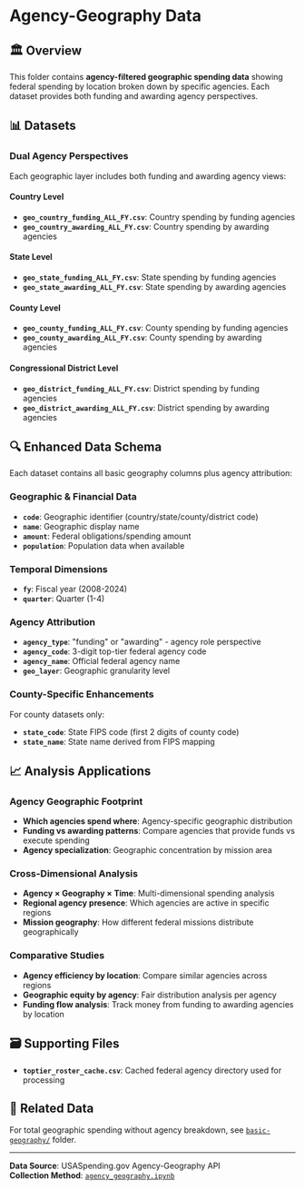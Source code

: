 # Agency-Geography Data

## 🏛️ Overview
This folder contains **agency-filtered geographic spending data** showing federal spending by location broken down by specific agencies. Each dataset provides both funding and awarding agency perspectives.

## 📊 Datasets

### Dual Agency Perspectives
Each geographic layer includes both funding and awarding agency views:

#### Country Level
- **`geo_country_funding_ALL_FY.csv`**: Country spending by funding agencies
- **`geo_country_awarding_ALL_FY.csv`**: Country spending by awarding agencies

#### State Level  
- **`geo_state_funding_ALL_FY.csv`**: State spending by funding agencies
- **`geo_state_awarding_ALL_FY.csv`**: State spending by awarding agencies

#### County Level
- **`geo_county_funding_ALL_FY.csv`**: County spending by funding agencies
- **`geo_county_awarding_ALL_FY.csv`**: County spending by awarding agencies

#### Congressional District Level
- **`geo_district_funding_ALL_FY.csv`**: District spending by funding agencies
- **`geo_district_awarding_ALL_FY.csv`**: District spending by awarding agencies

## 🔍 Enhanced Data Schema
Each dataset contains all basic geography columns plus agency attribution:

### Geographic & Financial Data
- **`code`**: Geographic identifier (country/state/county/district code)
- **`name`**: Geographic display name
- **`amount`**: Federal obligations/spending amount
- **`population`**: Population data when available

### Temporal Dimensions
- **`fy`**: Fiscal year (2008-2024)
- **`quarter`**: Quarter (1-4)

### Agency Attribution
- **`agency_type`**: "funding" or "awarding" - agency role perspective
- **`agency_code`**: 3-digit top-tier federal agency code
- **`agency_name`**: Official federal agency name
- **`geo_layer`**: Geographic granularity level

### County-Specific Enhancements
For county datasets only:
- **`state_code`**: State FIPS code (first 2 digits of county code)
- **`state_name`**: State name derived from FIPS mapping

## 📈 Analysis Applications

### Agency Geographic Footprint
- **Which agencies spend where**: Agency-specific geographic distribution
- **Funding vs awarding patterns**: Compare agencies that provide funds vs execute spending
- **Agency specialization**: Geographic concentration by mission area

### Cross-Dimensional Analysis
- **Agency × Geography × Time**: Multi-dimensional spending analysis
- **Regional agency presence**: Which agencies are active in specific regions
- **Mission geography**: How different federal missions distribute geographically

### Comparative Studies
- **Agency efficiency by location**: Compare similar agencies across regions
- **Geographic equity by agency**: Fair distribution analysis per agency
- **Funding flow analysis**: Track money from funding to awarding agencies by location

## 🗃️ Supporting Files
- **`toptier_roster_cache.csv`**: Cached federal agency directory used for processing

## 🔗 Related Data
For total geographic spending without agency breakdown, see [`basic-geography/`](../basic-geography/) folder.

---
**Data Source**: USASpending.gov Agency-Geography API  
**Collection Method**: [`agency_geography.ipynb`](../../agency_geography.ipynb)
